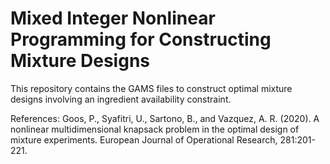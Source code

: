 # Mixed Integer Nonlinear Programming for Constructing Mixture Designs
This repository contains the GAMS files to construct optimal mixture designs involving an ingredient availability constraint.

References:
Goos, P., Syafitri, U., Sartono, B., and Vazquez, A. R. (2020). A nonlinear multidimensional knapsack problem in the optimal design of mixture experiments. European Journal of Operational Research, 281:201-221.
